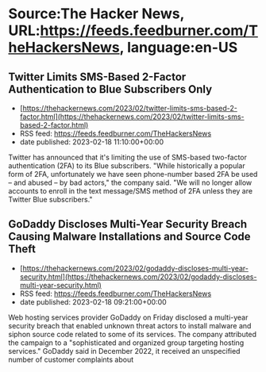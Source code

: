 # Source:The Hacker News, URL:https://feeds.feedburner.com/TheHackersNews, language:en-US

## Twitter Limits SMS-Based 2-Factor Authentication to Blue Subscribers Only
 - [https://thehackernews.com/2023/02/twitter-limits-sms-based-2-factor.html](https://thehackernews.com/2023/02/twitter-limits-sms-based-2-factor.html)
 - RSS feed: https://feeds.feedburner.com/TheHackersNews
 - date published: 2023-02-18 11:10:00+00:00

Twitter has announced that it's limiting the use of SMS-based two-factor authentication (2FA) to its Blue subscribers.
"While historically a popular form of 2FA, unfortunately we have seen phone-number based 2FA be used – and abused – by bad actors," the company said.
"We will no longer allow accounts to enroll in the text message/SMS method of 2FA unless they are Twitter Blue subscribers."

## GoDaddy Discloses Multi-Year Security Breach Causing Malware Installations and Source Code Theft
 - [https://thehackernews.com/2023/02/godaddy-discloses-multi-year-security.html](https://thehackernews.com/2023/02/godaddy-discloses-multi-year-security.html)
 - RSS feed: https://feeds.feedburner.com/TheHackersNews
 - date published: 2023-02-18 09:21:00+00:00

Web hosting services provider GoDaddy on Friday disclosed a multi-year security breach that enabled unknown threat actors to install malware and siphon source code related to some of its services.
The company attributed the campaign to a "sophisticated and organized group targeting hosting services."
GoDaddy said in December 2022, it received an unspecified number of customer complaints about

